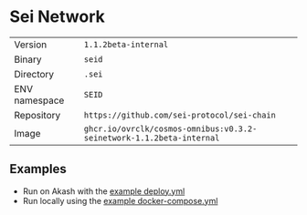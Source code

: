 # Sei Network

| | |
|---|---|
|Version|`1.1.2beta-internal`|
|Binary|`seid`|
|Directory|`.sei`|
|ENV namespace|`SEID`|
|Repository|`https://github.com/sei-protocol/sei-chain`|
|Image|`ghcr.io/ovrclk/cosmos-omnibus:v0.3.2-seinetwork-1.1.2beta-internal`|

## Examples

- Run on Akash with the [example deploy.yml](./deploy.yml)
- Run locally using the [example docker-compose.yml](./docker-compose.yml)